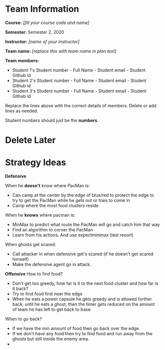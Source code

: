 # Team Information

**Course:** _[fill your course code and name]_

**Semester:** Semester 2, 2020

**Instructor:** _[name of your instructor]_

**Team name:** _[replace this with team name in plan text]_

**Team members:**

* Student 1's Student number - Full Name - Student email - Student Github id
* Student 2's Student number - Full Name - Student email - Student Github id
* Student 3's Student number - Full Name - Student email - Student Github id

Replace the lines above with the correct details of members. Delete or add lines as needed.

Student numbers should just be the **numbers**.

# Delete Later

# Strategy Ideas

**Defensive**

When he **doesn't** know where PacMan is:
- Can camp at the center by the edge of blue/red to protect the edge to try to get the PacMan while he gets out or tries to come in
- Camp where the most food clusters reside

When he **knows** where pacman is:
- MinMax to predict what route the PacMan will go and catch him that way
- Find an algorithm to corner the PacMan
- Learn from his actions. And use expectminimax (last resort)

When ghosts get scared:
- Call attacker in when defensive get's scared (if he doesn't get scared himself)
- Make the defensive agent go in attack.

**Offensive**
How to find food?
- Don't get too greedy, how far is it to the next food cluster and how far is it back?
- Try to find food first near the edge 
- When he eats a power capsule he gets greedy and is allowed further back, until he eats a ghost, then the timer gets reduced on the amount of team he has left to get back to base.

When to go back?
- If we have the min amount of food then go back over the edge.
- If we don't have any food then try to find food and run away from the ghosts but still inside the enemy area.
- 
